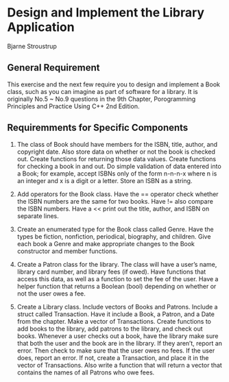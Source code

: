 # Design and Implement the Library Application
Bjarne Stroustrup

## General Requirement

This exercise and the next few require you to design and implement a Book class, such as you can imagine as part of software for a library. It is originally No.5 ~ No.9 questions in the 9th Chapter, Porogramming Principles and Practice Using C++ 2nd Edition.

## Requiremments for Specific Components

1. The class of Book should have members for the ISBN, title, author, and copyright date. Also store data on whether or not the book is checked out. Create functions for returning those data values. Create functions for checking a book in and out. Do simple validation of data entered into a Book; for example, accept ISBNs only of the form n-n-n-x where n is an integer and x is a digit or a letter. Store an ISBN as a string.

2. Add operators for the Book class. Have the == operator check whether the ISBN numbers are the same for two books. Have != also compare the ISBN numbers. Have a << print out the title, author, and ISBN on separate lines.

3. Create an enumerated type for the Book class called Genre. Have the types be fiction, nonfiction, periodical, biography, and children. Give each book a Genre and make appropriate changes to the Book constructor and member functions.

4. Create a Patron class for the library. The class will have a user’s name, library card number, and library fees (if owed). Have functions that access this data, as well as a function to set the fee of the user. Have a helper function that returns a Boolean (bool) depending on whether or not the user owes a fee.

5. Create a Library class. Include vectors of Books and Patrons. Include a struct called Transaction. Have it include a Book, a Patron, and a Date from the chapter. Make a vector of Transactions. Create functions to add books to the library, add patrons to the library, and check out books. Whenever a user checks out a book, have the library make sure that both the user and the book are in the library. If they aren’t, report an error. Then check to make sure that the user owes no fees. If the user does, report an error. If not, create a Transaction, and place it in the vector of Transactions. Also write a function that will return a vector that contains the names of all Patrons who owe fees.
